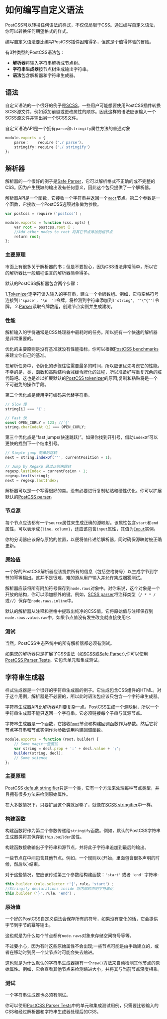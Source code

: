 # 如何编写自定义语法

PostCSS可以转换任何语法的样式，不仅仅局限于CSS。通过编写自定义语法，你可以转换任何期望格式的样式。

编写自定义语法要比编写PostCSS插件困难得多，但这是个值得体验的冒险。

有3种类型的PostCSS语法包：

* **解析器**将输入字符串解析成节点树。
* **字符串生成器**按节点树生成输出字符串。
* **语法**包含解析器和字符串生成器。

## 语法

自定义语法的一个很好的例子是[SCSS]。一些用户可能想要使用PostCSS插件转换SCSS源文件，例如添加前缀或更改属性的顺序。因此这样的语法应该输入一个SCSS源文件并输出另一个SCSS文件。

自定义语法API是一个拥有`parse`和`stringify`属性方法的普通对象

```js
module.exports = {
    parse：    require（'./ parse'），
    stringify：require（'./ stringify'）
};
```

[SCSS]: https://github.com/postcss/postcss-scss

## 解析器

解析器的一个很好的例子是[Safe Parser]，它可以解析格式不正确的或不完整的CSS。因为产生残缺的输出没有任何意义，因此这个包只提供了一个解析器。

解析器API是一个函数，它接收一个字符串并返回一个[`Root`]节点。第二个参数是一个函数，它接收一个PostCSS选项对象做为参数。

```js
var postcss = require（'postcss'）;

module.exports = function（css，opts）{
    var root = postcss.root（）;
    //Add other nodes to root 将其它节点添加到根节点
    return root;
};
```

[Safe Parser]: https://github.com/postcss/postcss-safe-parser
[`Root`]:      http://api.postcss.org/Root.html

### 主要原理

市面上有很多关于解析器的书；但是不要担心，因为CSS语法非常简单，所以它的解析器比一般编程语言的解析器简单得多。

默认的PostCSS解析器包含两个步骤：

1.[Tokenizer]逐字符读入输入的字符串，建立一个令牌数组。例如，它将空格符号连接到`['space', '\n  ']`令牌，将检测到字符串添加到`['string', '"\"{"']`令牌。
2.[Parser]读取令牌数组，创建节点实例并生成建树。

[Tokenizer]: https://github.com/postcss/postcss/blob/master/lib/tokenize.es6
[Parser]:    https://github.com/postcss/postcss/blob/master/lib/parser.es6

### 性能

解析输入的字符通常是CSS处理器中最耗时的任务。所以拥有一个快速的解析器是非常重要的。

优化的主要原则是没有基准就没有性能指标，你可以根据[PostCSS benchmarks]来建立你自己的基准。

在解析任务中，令牌化的步骤往往需要最多的时间，所以应该优先考虑它的性能。不幸的是，类，函数和高阶结构会减缓令牌化的过程，所以准备好写重复冗余的脏代码吧。这也是难以扩展默认的[PostCSS tokenizer]的原因;复制和粘贴将是一个不可避免的操作手段。

第二个优化点是使用字符编码来代替字符串。

```js
// Slow 慢
string[i] === '{';

// Fast 快
const OPEN_CURLY = 123; //`{'
string.charCodeAt（i）=== OPEN_CURLY;
```

第三个优化点是“fast jumps(快速跳跃)”。如果你找到开引号，借助`indexOf`可以更快的找到下一个结束引号。

```js
// Simple jump 简单的跳转
next = string.indexOf('"', currentPosition + 1);

// Jump by RegExp 通过正则来跳转
regexp.lastIndex = currentPosion + 1;
regexp.text(string);
next = regexp.lastIndex;
```

解析器可以是一个写得很好的类。没有必要进行复制粘贴和硬性优化。你可以扩展默认的[PostCSS parser]。

[PostCSS benchmarks]: https://github.com/postcss/benchmark
[PostCSS tokenizer]:  https://github.com/postcss/postcss/blob/master/lib/tokenize.es6
[PostCSS parser]:     https://github.com/postcss/postcss/blob/master/lib/parser.es6

### 节点源

每个节点应该都有一个`source`属性来生成正确的源映射。该属性包含`start`和`end`属性，可以表示成`{line，column}`，还应该包含`input`属性，其值为[`Input`]实例。

你的分词器应该保存原始的位置，以便将值传递给解析器，同时确保源映射被正确更新。

[`Input`]: https://github.com/postcss/postcss/blob/master/lib/input.es6

### 原始值

一个好的PostCSS解析器应该提供所有的信息（包括空格符号）以生成字节到字节的幂等输出。这并不是很难，难的遵从用户输入并允许集成烟雾测试。

解析器应该将所有附加符号保存到`node.raws`对象中。对你来说，这个对象是一个开放的结构，你可以添加额外的键。例如，[SCSS parser]将注释类型（`/ * * /`或`//`）保存在`node.raws.inline`中。

默认的解析器从注释和空格中提取出纯净的CSS值。它将原始值与注释保存到`node.raws.value.raw`中，如果节点值没有发生改变就直接使用它.

[SCSS parser]: https://github.com/postcss/postcss-scss

### 测试

当然，PostCSS生态系统中的所有解析器都必须有测试。

如果您的解析器只是扩展了CSS语法（如[SCSS]或[Safe Parser]),你可以使用[PostCSS Parser Tests]。它包含单元和集成测试。

[PostCSS Parser Tests]: https://github.com/postcss/postcss-parser-tests

## 字符串生成器

样式生成器是一个很好的字符串生成器的例子。它生成包含CSS组件的HTML。对于这个用例，解析器是不必要的，所以此时语法包应该只包含一个字符串生成器。

字符串生成器API比解析器API要复杂一点。PostCSS生成一个源映射，所以一个字符串生成器不能只返回一个字符串。它必须链接每个子串与其源节点。

字符串生成器是一个函数，它接收[`Root`]节点和构建回调函数作为参数。然后它将节点字符串和节点实例作为参数调用构建回调函数。

```js
module.exports = function（root，builder）{
    // Some magic一些魔法
    var string = decl.prop + ':' + decl.value + ';';
    builder(string, decl);
    // Some science
};
```

### 主要原理

PostCSS [default stringifier]只是一个类，它有一个方法来处理每种节点类型，并且拥有很多方法来检测原始属性。

在大多数情况下，只要扩展这个类就足够了，就像在[SCSS stringifier]中一样。

[default stringifier]: https://github.com/postcss/postcss/blob/master/lib/stringifier.es6
[SCSS stringifier]:    https://github.com/postcss/postcss-scss/blob/master/lib/scss-stringifier.es6

### 构建函数

构建函数将作为第二个参数传递给`stringify`函数。例如，默认的PostCSS字符串生成器类将其保存到`this.builder`属性。

构建函数接收输出子字符串和源节点，并将此子字符串追加到最后的输出。

一些节点在中间包含其他节点。例如，一个规则以`{`开始，里面包含很多声明的时候，然后以`}`结束。

对于这些情况，您应该传递第三个参数给构建函数：`'start'` 或者 `'end'` 字符串:

```js
this.builder（rule.selector +'{'，rule，'start'）;
//Stringify declarations inside 将内部的声明字符串化
this.builder（'}'，rule，'end'）;
```

### 原始值

一个好的PostCSS自定义语法会保存所有的符号，如果没有变化的话，它会提供字节到字节的幂等输出。

这也就是为什么每个节点都有`node.raws`对象来存储空间符号等等。

不过要小心，因为有时这些原始属性不会出现;一些节点可能是由手动建立的，或者在移动时到另一个父节点时可能会失去缩进。

这也就是为什么默认的字符串生成器拥有一个`raw()`方法来自动检测其他节点的原始属性。例如，它会查看其他节点来检测缩进大小，并将其与当前节点深度相乘。

### 测试

一个字符串生成器也必须有测试。

你可以使用[PostCSS Parser Tests]中的单元和集成测试用例，只需要比较输入的CSS和经过解析器和字符串生成器处理后的CSS。


[PostCSS Parser Tests]: https://github.com/postcss/postcss-parser-tests
